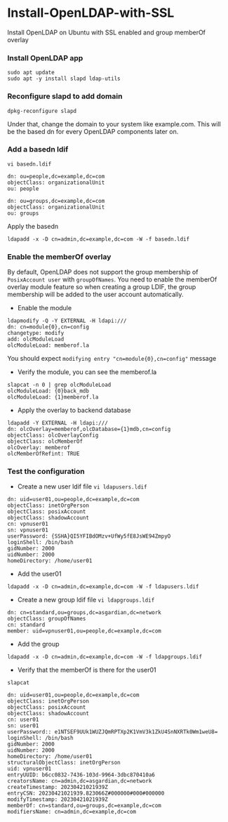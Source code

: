 # Install-OpenLDAP-with-SSL
Install OpenLDAP on Ubuntu with SSL enabled and group memberOf overlay

### Install OpenLDAP app
```
sudo apt update
sudo apt -y install slapd ldap-utils
```

### Reconfigure slapd to add domain
```
dpkg-reconfigure slapd
```
Under that, change the domain to your system like example.com. This will be the based dn for every OpenLDAP components later on.


### Add a basedn ldif
```
vi basedn.ldif
```
```
dn: ou=people,dc=example,dc=com
objectClass: organizationalUnit
ou: people

dn: ou=groups,dc=example,dc=com
objectClass: organizationalUnit
ou: groups
```
Apply the basedn
```
ldapadd -x -D cn=admin,dc=example,dc=com -W -f basedn.ldif
```


### Enable the memberOf overlay
By default, OpenLDAP does not support the group membership of `PosixAccount user` with `groupOfNames`. You need to enable the memberOf overlay module feature so when creating a group LDIF, the group membership will be added to the user account automatically.

- Enable the module
```
ldapmodify -Q -Y EXTERNAL -H ldapi:///
dn: cn=module{0},cn=config
changetype: modify
add: olcModuleLoad
olcModuleLoad: memberof.la
```
You should expect `modifying entry "cn=module{0},cn=config"` message

- Verify the module, you can see the memberof.la
```
slapcat -n 0 | grep olcModuleLoad
olcModuleLoad: {0}back_mdb
olcModuleLoad: {1}memberof.la
```

- Apply the overlay to backend database
```
ldapadd -Y EXTERNAL -H ldapi:///
dn: olcOverlay=memberof,olcDatabase={1}mdb,cn=config
objectClass: olcOverlayConfig
objectClass: olcMemberOf
olcOverlay: memberof
olcMemberOfRefint: TRUE
```

### Test the configuration
- Create a new user ldif file 
```vi ldapusers.ldif```
```
dn: uid=user01,ou=people,dc=example,dc=com
objectClass: inetOrgPerson
objectClass: posixAccount
objectClass: shadowAccount
cn: vpnuser01
sn: vpnuser01
userPassword: {SSHA}QI5YFIBdOMzv+UfWy5fE8JsWE94ZmpyO
loginShell: /bin/bash
gidNumber: 2000
uidNumber: 2000
homeDirectory: /home/user01
```
- Add the user01
```
ldapadd -x -D cn=admin,dc=example,dc=com -W -f ldapusers.ldif
```
- Create a new group ldif file
```vi ldapgroups.ldif```
```
dn: cn=standard,ou=groups,dc=asgardian,dc=network
objectClass: groupOfNames
cn: standard
member: uid=vpnuser01,ou=people,dc=example,dc=com
```
- Add the group
```
ldapadd -x -D cn=admin,dc=example,dc=com -W -f ldapgroups.ldif
```
- Verify that the memberOf is there for the user01
```
slapcat

dn: uid=user01,ou=people,dc=example,dc=com
objectClass: inetOrgPerson
objectClass: posixAccount
objectClass: shadowAccount
cn: user01
sn: user01
userPassword:: e1NTSEF9UUk1WUZJQmRPTXp2K1VmV3k1ZkU4SnNXRTk0Wm1weU8=
loginShell: /bin/bash
gidNumber: 2000
uidNumber: 2000
homeDirectory: /home/user01
structuralObjectClass: inetOrgPerson
uid: vpnuser01
entryUUID: b6cc0832-7436-103d-9964-3dbc870410a6
creatorsName: cn=admin,dc=asgardian,dc=network
createTimestamp: 20230421021939Z
entryCSN: 20230421021939.823066Z#000000#000#000000
modifyTimestamp: 20230421021939Z
memberOf: cn=standard,ou=groups,dc=example,dc=com
modifiersName: cn=admin,dc=example,dc=com
```
